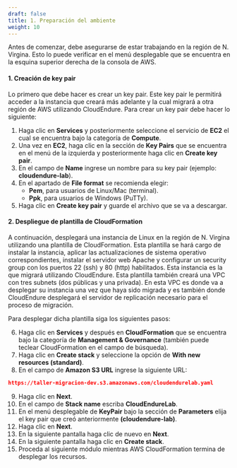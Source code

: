 ```yaml
---
draft: false
title: 1. Preparación del ambiente
weight: 10
---
```

Antes de comenzar, debe asegurarse de estar trabajando en la región de N. Virgina. Esto lo puede verificar en el menú desplegable que se encuentra en la esquina superior derecha de la consola de AWS.

#### 1. Creación de key pair
Lo primero que debe hacer es crear un key pair. Este key pair le permitirá acceder a la instancia que creará más adelante y la cual migrará a otra región de AWS utilizando CloudEndure. Para crear un key pair debe hacer lo siguiente:

1. Haga clic en **Services** y posteriormente seleccione el servicio de **EC2** el cual se encuentra bajo la categoría de **Compute**.
2. Una vez en **EC2**, haga clic en la sección de **Key Pairs** que se encuentra en el menú de la izquierda y posteriormente haga clic en **Create key pair**.
3. En el campo de **Name** ingrese un nombre para su key pair (ejemplo: **cloudendure-lab**).
4. En el apartado de  **File format** se recomienda elegir:
    - **Pem**, para usuarios de Linux/Mac (terminal).
    - **Ppk**, para usuarios de Windows (PuTTy).
5. Haga clic en **Create key pair** y guarde el archivo que se va a descargar.

#### 2. Despliegue de plantilla de CloudFormation

A continuación, desplegará una instancia de Linux en la región de N. Virgina utilizando una plantilla de CloudFormation. Esta plantilla se hará cargo de instalar la instancia, aplicar las actualizaciones de sistema operativo correspondientes, instalar el servidor web Apache y configurar un security group con los puertos 22 (ssh) y 80 (http) habilitados. Esta instancia es la que migrará utilizando CloudEndure. Esta plantilla también creará una VPC con tres subnets (dos públicas y una privada). En esta VPC es donde va a desplegar su instancia una vez que haya sido migrada y es también donde CloudEndure desplegará el servidor de replicación necesario para el proceso de migración.

Para desplegar dicha plantilla siga los siguientes pasos:

6. Haga clic en **Services** y después en **CloudFormation** que se encuentra bajo la categoría de **Management & Governance** (también puede teclear CloudFormation en el campo de búsqueda).
7. Haga clic en **Create stack** y seleccione la opción de **With new resources (standard)**.
8. En el campo de **Amazon S3 URL** ingrese la siguiente URL: 

```json
https://taller-migracion-dev.s3.amazonaws.com/cloudendurelab.yaml
```

9. Haga clic en **Next**.
10. En el campo de **Stack name** escriba **CloudEndureLab**.
11. En el menú desplegable de **KeyPair** bajo la sección de **Parameters** elija el key pair que creó anteriormente **(cloudendure-lab)**.
12. Haga clic en **Next**.
13. En la siguiente pantalla haga clic de nuevo en **Next**.
14. En la siguiente pantalla haga clic en **Create stack**.
15. Proceda al siguiente módulo mientras AWS CloudFormation termina de desplegar los recursos.